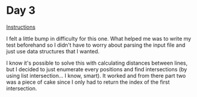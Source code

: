 # Day 3

[Instructions](https://adventofcode.com/2019/day/3)

I felt a little bump in difficulty for this one. What helped me was to write my test beforehand so I didn't have to worry about parsing the input file and just use data structures that I wanted.

I know it's possible to solve this with calculating distances between lines, but I decided to just enumerate every positions and find intersections (by using list intersection... I know, smart). It worked and from there part two was a piece of cake since I only had to return the index of the first intersection.
